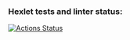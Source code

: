 ### Hexlet tests and linter status:
[![Actions Status](https://github.com/DolAndd/python-project-83/actions/workflows/hexlet-check.yml/badge.svg)](https://github.com/DolAndd/python-project-83/actions)